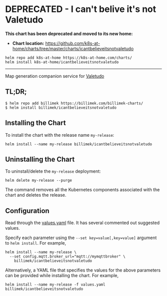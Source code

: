 # DEPRECATED - I can't belive it's not Valetudo

**This chart has been deprecated and moved to its new home:**

- **Chart location:** https://github.com/k8s-at-home/charts/tree/master/charts/icantbelieveitsnotvaletudo

```console
helm repo add k8s-at-home https://k8s-at-home.com/charts/
helm install k8s-at-home/icantbelieveitsnotvaletudo
```

---

Map generation companion service for [Valetudo](valetudo.cloud)

## TL;DR;

```shell
$ helm repo add billimek https://billimek.com/billimek-charts/
$ helm install billimek/icantbelieveitsnotvaletudo
```

## Installing the Chart

To install the chart with the release name `my-release`:

```console
helm install --name my-release billimek/icantbelieveitsnotvaletudo
```

## Uninstalling the Chart

To uninstall/delete the `my-release` deployment:

```console
helm delete my-release --purge
```

The command removes all the Kubernetes components associated with the chart and deletes the release.

## Configuration

Read through the [values.yaml](https://github.com/billimek/billimek-charts/blob/master/charts/icantbelieveitsnotvaletudo/values.yaml) file. It has several commented out suggested values.

Specify each parameter using the `--set key=value[,key=value]` argument to `helm install`. For example,

```console
helm install --name my-release \
  --set config.mqtt.broker_url="mqtt://mymqttbroker" \
    billimek/icantbelieveitsnotvaletudo
```

Alternatively, a YAML file that specifies the values for the above parameters can be provided while installing the chart. For example,

```console
helm install --name my-release -f values.yaml billimek/icantbelieveitsnotvaletudo
```
